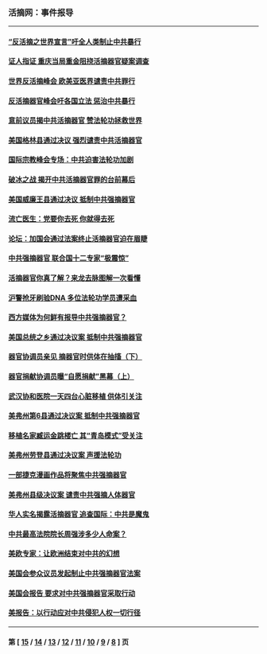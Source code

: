 ### 活摘网：事件报导
---
#### [“反活摘之世界宣言”吁全人类制止中共暴行](../../pages/nf5877/n13259730.md?11110430) 
#### [证人指证 重庆当局重金阻挠活摘器官疑案调查](../../pages/nf5877/n13259127.md?11110430) 
#### [世界反活摘峰会 欧美亚医界谴责中共罪行](../../pages/nf5877/n13253550.md?11110430) 
#### [反活摘器官峰会吁各国立法 惩治中共暴行](../../pages/nf5877/n13245052.md?11110430) 
#### [意前议员揭中共活摘器官 赞法轮功拯救世界](../../pages/nf5877/n13203445.md?11110430) 
#### [美国格林县通过决议 强烈谴责中共活摘器官](../../pages/nf5877/n13119367.md?11110430) 
#### [国际宗教峰会专场：中共迫害法轮功加剧](../../pages/nf5877/n13088279.md?11110430) 
#### [破冰之战 揭开中共活摘器官罪的台前幕后](../../pages/nf5877/n13082457.md?11110430) 
#### [美国威廉王县通过决议 抵制中共强摘器官](../../pages/nf5877/n13056521.md?11110430) 
#### [流亡医生：党要你去死 你就得去死](../../pages/nf5877/n13052835.md?11110430) 
#### [论坛：加国会通过法案终止活摘器官迫在眉睫](../../pages/nf5877/n13029839.md?11110430) 
#### [中共强摘器官 联合国十二专家“极震惊”](../../pages/nf5877/n13024313.md?11110430) 
#### [活摘器官你真了解？来龙去脉图解一次看懂](../../pages/nf5877/n13013820.md?11110430) 
#### [沪警抢牙刷验DNA 多位法轮功学员遭采血](../../pages/nf5877/n12969218.md?11110430) 
#### [西方媒体为何鲜有报导中共强摘器官？](../../pages/nf5877/n12932034.md?11110430) 
#### [美国总统之乡通过决议案 抵制中共强摘器官](../../pages/nf5877/n12908242.md?11110430) 
#### [器官协调员亲见 摘器官时供体在抽搐（下）](../../pages/nf5877/n12898622.md?11110430) 
#### [器官捐献协调员曝“自愿捐献”黑幕（上）](../../pages/nf5877/n12878830.md?11110430) 
#### [武汉协和医院一天四台心脏移植 供体引关注](../../pages/nf5877/n12863175.md?11110430) 
#### [美弗州第6县通过决议案 抵制中共强摘器官](../../pages/nf5877/n12805218.md?11110430) 
#### [移植名家臧运金跳楼亡 其“青岛模式”受关注](../../pages/nf5877/n12803746.md?11110430) 
#### [美弗州劳登县通过决议案 声援法轮功](../../pages/nf5877/n12785715.md?11110430) 
#### [一部捷克漫画作品将聚焦中共强摘器官](../../pages/nf5877/n12785954.md?11110430) 
#### [美弗州县级决议案 谴责中共强摘人体器官](../../pages/nf5877/n12721290.md?11110430) 
#### [华人实名揭露活摘器官 追查国际：中共是魔鬼](../../pages/nf5877/n12691724.md?11110430) 
#### [中共最高法院院长周强涉多少人命案？](../../pages/nf5877/n12678074.md?11110430) 
#### [美欧专家：让欧洲结束对中共的幻想](../../pages/nf5877/n12652921.md?11110430) 
#### [美国会参众议员发起制止中共强摘器官法案](../../pages/nf5877/n12627668.md?11110430) 
#### [美国会报告 要求对中共强摘器官采取行动](../../pages/nf5877/n12448233.md?11110430) 
#### [美报告：以行动应对中共侵犯人权一切行径](../../pages/nf5877/n12443204.md?11110430) 

---
#### 第 [ [15](./15.md?11110430) / [14](./14.md?11110430) / [13](./13.md?11110430) / [12](./12.md?11110430) / [11](./11.md?11110430) / [10](./10.md?11110430) / [9](./9.md?11110430) / [8](./8.md?11110430) ] 页
